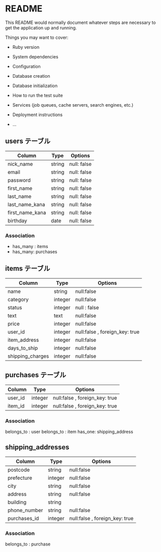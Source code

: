 # README

This README would normally document whatever steps are necessary to get the
application up and running.

Things you may want to cover:

* Ruby version

* System dependencies

* Configuration

* Database creation

* Database initialization

* How to run the test suite

* Services (job queues, cache servers, search engines, etc.)

* Deployment instructions

* ...



## users テーブル

| Column | Type | Options |
| -| - | - |
| nick_name | string | null: false |
| email | string | null: false |
| password | string | null: false |
| first_name | string | null: false |
| last_name | string | null: false |
| last_name_kana | string | null: false |
| first_name_kana | string | null: false |
| birthday | date | null: false |
### Association
- has_many : items
- has_many: purchases

##  items テーブル

| Column | Type | Options |
| -| - | - |
| name | string | null:false |
| category | integer | null:false |
| status | integer | null : false |
| text | text | null:false |
| price | integer | null:false |
| user_id | integer | null:false , foreign_key: true |
| item_address | integer | null:false |
| days_to_ship | integer | null:false |
| shipping_charges | integer | null:false |

##  purchases テーブル

| Column | Type | Options |
| - | - | - |
| user_id | integer | null:false , foreign_key: true |
| item_id | integer | null:false , foreign_key: true |

### Association
belongs_to : user
belongs_to : item
has_one: shipping_address

## shipping_addresses
| Column | Type | Options |
| - | - | - |
| postcode | string | null:false |
| prefecture | integer | null:false |
| city | string | null:false |
| address | string | null:false |
| building | string |
| phone_number | string | null:false |
| purchases_id | integer | null:false , foreign_key: true |

### Association
belongs_to : purchase

